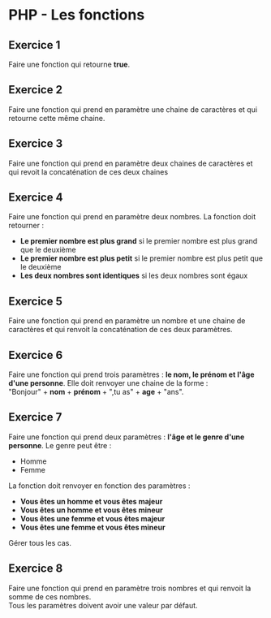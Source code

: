 # PHP - Les fonctions
## Exercice 1
Faire une fonction qui retourne **true**.

## Exercice 2
Faire une fonction qui prend en paramètre une chaine de caractères et qui retourne cette même chaine.

## Exercice 3
Faire une fonction qui prend en paramètre deux chaines de caractères et qui revoit la concaténation de ces deux chaines

## Exercice 4
Faire une fonction qui prend en paramètre deux nombres. La fonction doit retourner :
- **Le premier nombre est plus grand** si le premier nombre est plus grand que le deuxième
- **Le premier nombre est plus petit** si le premier nombre est plus petit que le deuxième
- **Les deux nombres sont identiques** si les deux nombres sont égaux

## Exercice 5
Faire une fonction qui prend en paramètre un nombre et une chaine de caractères et qui renvoit la concaténation de ces deux paramètres.

## Exercice 6
Faire une fonction qui prend trois paramètres : **le nom, le prénom et l'âge d'une personne**. Elle doit renvoyer une chaine de la forme :  
"Bonjour" + **nom** + **prénom** + ",tu as" + **age** + "ans".

## Exercice 7
Faire une fonction qui prend deux paramètres : **l'âge et le genre d'une personne**. Le genre peut être :
- Homme
- Femme  

La fonction doit renvoyer en fonction des paramètres :
- **Vous êtes un homme et vous êtes majeur**
- **Vous êtes un homme et vous êtes mineur**
- **Vous êtes une femme et vous êtes majeur**
- **Vous êtes une femme et vous êtes mineur**

Gérer tous les cas.

## Exercice 8
Faire une fonction qui prend en paramètre trois nombres et qui renvoit la somme de ces nombres.  
Tous les paramètres doivent avoir une valeur par défaut.
